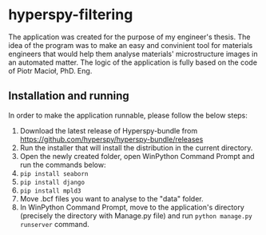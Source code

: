 # hyperspy-filtering

The application was created for the purpose of my engineer's thesis. The idea of the program was to make an easy and convinient tool for materials engineers that would help them analyse materials' microstructure images in an automated matter. The logic of the application is fully based on the code of Piotr Macioł, PhD. Eng.

## Installation and running

In order to make the application runnable, please follow the below steps:

1. Download the latest release of Hyperspy-bundle from https://github.com/hyperspy/hyperspy-bundle/releases
2. Run the installer that will install the distribution in the current directory.
3. Open the newly created folder, open WinPython Command Prompt and run the commands below:
  1. `pip install seaborn`
  2. `pip install django`
  3. `pip install mpld3`
4. Move .bcf files you want to analyse to the "data" folder.
5. In WinPython Command Prompt, move to the application's directory (precisely the directory with Manage.py file) and run `python manage.py runserver` command.
